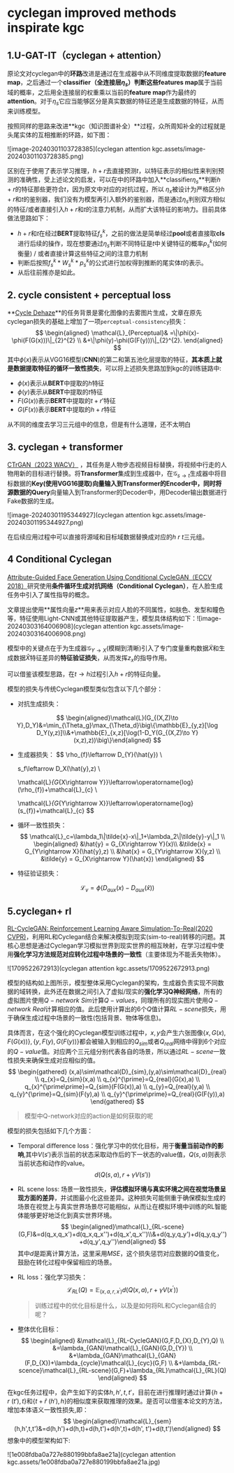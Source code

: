 # cyclegan improved methods inspirate kgc



## 1.U-GAT-IT（cyclegan + attention）

原论文对cyclegan中的**环路**改进是通过在生成器中从不同维度提取数据的**feature map**，之后通过一个**classifier（全连接层$\eta_s$）**判断这些**features map**属于当前域的概率，之后用全连接层的权重乘以当前的**feature map**作为最终的**attention**。对于$\eta_s$它应当能够区分是真实数据的特征还是生成数据的特征，从而来训练模型。

按照同样的思路来改进**kgc（知识图谱补全）**过程，众所周知补全的过程就是头尾实体的互相推断的环路，如下图：

![image-20240301103728385](cyclegan attention kgc.assets/image-20240301103728385.png)

区别在于使用了表示学习推理，$h+r$去直接预测$t$，以特征表示的相似性来判别预测的准确性，受上述论文的启发，可以在中的环路中加入**classifier$\eta_s$**判断$h + r$的特征那些更符合$t$，因为原文中对应的对抗过程，所以 $\eta_x$被设计为严格区分$h+r$和$t$的鉴别器，我们没有为模型再引入额外的鉴别器，而是通过$\eta_s$判别双方相似的特征/或者直接引入$h+r$和$t$的注意力机制，从而扩大该特征的影响力。目前具体做法思路如下：

- $h+r$和$t$在经过**BERT**提取特征$f^k_s$，之前的做法是简单经过**pool**或者直接取**cls**进行后续的操作，现在想要通过$\eta_s$判断不同特征是$t$中关键特征的概率$p^k_s$(如何衡量) / 或者直接计算这些特征之间的注意力机制
- 判断后按照$f^k_s * W^k_s * p^k_s$的公式进行加权得到推断的尾实体$t$的表示。
- 从后往前推亦是如此。



## 2. cycle consistent + perceptual loss

**[Cycle Dehaze](https://ar5iv.labs.arxiv.org/html/1805.05308)**的任务背景是雾化图像的去雾图片生成，文章在原先cyclegan损失的基础上增加了一项`perceptual-consistency`损失：
$$
\begin{aligned}
\mathcal{L}_{Perceptual}& =\|\phi(x)-\phi(F(G(x)))\|_{2}^{2}  \\
&+\|\phi(y)-\phi(G(F(y)))\|_{2}^{2}.
\end{aligned}
$$
其中$\phi(x)$表示从VGG16模型(**CNN**)的第二和第五池化层提取的特征，**其本质上就是数据提取特征的循环一致性损失**，可以将上述损失思路加到kgc的训练链路中:

- $\phi(x)$表示从**BERT**中提取的$h$特征
- $\phi(y)$表示从**BERT**中提取的$t$特征
- $F(G(x))$表示**BERT**中提取的$t + r'$特征
- $G(F(x))$表示**BERT**中提取的$h + r$特征

从不同的维度去学习三元组中的信息，但是有什么道理，还不太明白



## 3. cyclegan + transformer

[CTrGAN（2023 WACV）](https://openaccess.thecvf.com/content/WACV2023/papers/Mahpod_CTrGAN_Cycle_Transformers_GAN_for_Gait_Transfer_WACV_2023_paper.pdf) ，其任务是人物步态视频目标替换，将视频中行走的人物用新的目标进行替换。将**Transformer**集成到生成器中，在$\mathcal{G}_{s \to t}$生成器中将目标数据的**Key(使用VGG16提取)**向量输入到Transformer的Encoder中，同时将源数据的**Query**向量输入到Transformer的Decoder中，用Decoder输出数据进行Fake数据的生成。

![image-20240301195344927](cyclegan attention kgc.assets/image-20240301195344927.png)

 在后续应用过程中可以直接将源域和目标域数据替换成对应的$h \ r \ t$三元组。

## 4 Conditional Cyclegan

[Attribute-Guided Face Generation Using Conditional CycleGAN（ECCV 2018）](https://openaccess.thecvf.com/content_ECCV_2018/papers/Yongyi_Lu_Attribute-Guided_Face_Generation_ECCV_2018_paper.pdf)研究使用**条件循环生成对抗网络（Conditional Cyclegan）**，在人脸生成任务中引入了属性指导的概念。

文章提出使用**属性向量$z$**用来表示对应人脸的不同属性，如肤色、发型和瞳色等，特征使用Light-CNN或其他特征提取器产生，模型具体结构如下：![image-20240303164006908](cyclegan attention kgc.assets/image-20240303164006908.png)

模型中的关键点在于为生成器$\mathcal{G}_{Y \to X}$(模糊到清晰)引入了专门度量重构数据$\tilde{X}$和生成数据$\hat{X}$特征差异的**特征验证损失**，从而发挥$z_x$的指导作用。

可以借鉴该模型思路，在$t \to h$过程引入$h +r$的特征向量。

模型的损失与传统Cyclegan模型类似包含以下几个部分：

- 对抗生成损失：

$$
\begin{aligned}\mathcal{L}(G_{(X,Z)\to Y},D_Y)&=\min_{\Theta_g}\max_{\Theta_d}\big\{\mathbb{E}_{y,z}[\log D_Y(y,z)]\\&+\mathbb{E}_{x,z}[\log(1-D_Y(G_{(X,Z)\to Y}(x,z),z))\big\}\end{aligned}
$$



- 生成器损失：
  $$
  \rho_{f}\leftarrow D_{Y}(\hat{y}) \\
  
  s_f\leftarrow D_X(\hat{y},z) \\
  
  \mathcal{L}_{G_{X\rightarrow Y}}\leftarrow\operatorname{log}(\rho_{f})+\mathcal{L}_{c} \\
  
  \mathcal{L}_{G_{Y\rightarrow X}}\leftarrow\operatorname{log}(s_{f})+\mathcal{L}_{c}
  $$
  
- 循环一致性损失：
  $$
  \mathcal{L}_c=\lambda_1\|\tilde{x}-x\|_1+\lambda_2\|\tilde{y}-y\|_1 \\
  \begin{aligned}
  &\hat{y} = G_{X\rightarrow Y}(x)\\
  &\tilde{x} = G_{Y\rightarrow X}(\hat{y},z) \\
  &\hat{x} = G_{Y\rightarrow X}(y,z) \\
  &\tilde{y} = G_{X\rightarrow Y}(\hat{x})
  \end{aligned}
  $$
  
- 特征验证损失：

$$
\mathcal{L}_v = \phi(D_{aux}(x) - D_{aux}(\hat{x}))
$$

## 5.cyclegan+ rl

[RL-CycleGAN: Reinforcement Learning Aware Simulation-To-Real(2020 CVPR)](https://openaccess.thecvf.com/content_CVPR_2020/html/Rao_RL-CycleGAN_Reinforcement_Learning_Aware_Simulation-to-Real_CVPR_2020_paper.html)，利用RL和Cyclegan结合来解决模拟到现实(sim-to-real)转移的问题。其核心思想是通过Cyclegan学习模拟世界到现实世界的相互映射，在学习过程中使用**强化学习方法规范对应转化过程中场景的一致性**（主要体现为不能丢失物体）。

![1709522672913](cyclegan attention kgc.assets/1709522672913.png)

模型的结构如上图所示，模型整体采用Cyclegan的架构，生成器负责实现不同数据的域转换，此外还在数据之间引入了虚拟/现实的**强化学习Q神经网络**，所有的虚拟图片使用$Q-network \ Sim$计算$Q-values$，同理所有的现实图片使用$Q-network \ Real$计算相应的值。此后使用计算出的6个$Q$值计算$RL-scene$损失，用于确保生成过程中场景的一致性(包括背景、物体等信息)。

具体而言，在这个强化的Cyclegan模型训练过程中，$x,y$会产生六张图像$\{x, G(x),F(G(x))\} , \{y, F(y), G(F(y))\}$都会被输入到相应的$Q_{sim}$或者$Q_{real}$网络中得到6个对应的$Q-value$值。对应两个三元组分别代表各自的场景，所以通过$RL-scene$一致性损失来确保生成对应相似的值。
$$
\begin{gathered}
(x,a)\sim\mathcal{D}_{sim},(y,a)\sim\mathcal{D}_{real} \\
q_{x}=Q_{sim}(x,a) \\
q_{x}^{\prime}=Q_{real}(G(x),a) \\
q_{x}^{\prime\prime}=Q_{sim}(F(G(x)),a) \\
q_{y}=Q_{real}(y,a) \\
q_{y}^{\prime}=Q_{sim}(F(y),a) \\
q_{y}^{\prime\prime}=Q_{real}(G(F(y)),a) 
\end{gathered}
$$

> 模型中Q-network对应的action是如何获取的呢

模型的损失包括如下几个方面：

- Temporal difference loss：强化学习中的优化目标，用于**衡量当前动作的影响**,其中$V(s')$表示当前的状态采取动作后的下一状态的value值，$Q(s,a)$则表示当前状态和动作的value。
  $$
  d(Q(s,a),r+\gamma V(s'))
  $$
  
- RL scene loss: 场景一致性损失，**评估模拟环境与真实环境之间在视觉场景呈现方面的差异**，并试图最小化这些差异。这种损失可能侧重于确保模拟生成的场景在视觉上与真实世界场景尽可能相似，从而让在模拟环境中训练的RL智能体能够更好地泛化到真实世界环境。
  $$
  \begin{aligned}\mathcal{L}_{RL-scene}(G,F)&=d(q_x,q_x')+d(q_x,q_x'')+d(q_x',q_x'')\\&+d(q_y,q_y')+d(q_y,q_y'')+d(q_y',q_y'')\end{aligned}
  $$
  其中$d$是距离计算方法，这里采用$MSE$，这个损失惩罚对应数据的$Q$值变化，鼓励在转化过程中保留相应的场景。

- RL loss：强化学习损失：
  $$
  \mathcal{L}_{RL}(Q)=\mathbb{E}_{(x,a,r,x^\prime)}d(Q(x,a),r+\gamma V(x^\prime))
  $$

  > 训练过程中的优化目标是什么，以及是如何将RL和Cyclegan结合的呢？

- 整体优化目标：
  $$
  \begin{aligned}
  &\mathcal{L}_{RL-CycleGAN}(G,F,D_{X},D_{Y},Q) \\
  &=\lambda_{GAN}\mathcal{L}_{GAN}(G,D_{Y}) \\
  &+\lambda_{GAN}\mathcal{L}_{GAN}(F,D_{X})+\lambda_{cycle}\mathcal{L}_{cyc}(G,F) \\
  &+\lambda_{RL-scence}\mathcal{L}_{RL-scene}(G,F)+\lambda_{RL}\mathcal{L}_{RL}(Q)
  \end{aligned}
  $$
  

在kgc任务过程中，会产生如下的实体$h,h',t,t'$，目前在进行推理时通过计算$\{ h+r\ (t'),t \}$和$\{t + \hat{r}\ (h'), h\}$的相似度来获取推理的效果。是否可以借鉴本论文的方法，增加本体语义一致性损失,即：
$$
\begin{aligned}\mathcal{L}_{sem}(h,h',t,t')&=d(h,h')+d(h,t)+d(h,t')+d(h',t)+d(h', t')+d(t,t')\end{aligned}
$$
想象中的模型架构如下:

![1e008fdba0a727e880199bbfa8ae21a](cyclegan attention kgc.assets/1e008fdba0a727e880199bbfa8ae21a.jpg)







